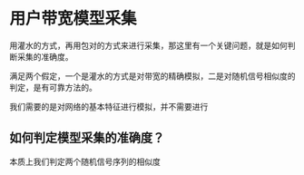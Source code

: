 # 用户带宽模型采集

用灌水的方式，再用包对的方式来进行采集，那这里有一个关键问题，就是如何判断采集的准确度。

满足两个假定，一个是灌水的方式是对带宽的精确模拟，二是对随机信号相似度的判定，是有可靠方法的。

我们需要的是对网络的基本特征进行模拟，并不需要进行

## 如何判定模型采集的准确度？

本质上我们判定两个随机信号序列的相似度
